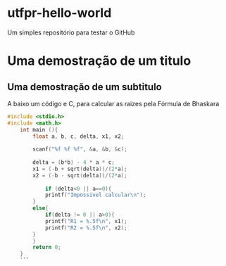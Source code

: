 # utfpr-hello-world
Um simples repositório para testar o GitHub
# Uma demostração de um titulo
## Uma demostração de um subtitulo

A baixo um código e C, para calcular as raizes pela Fórmula de Bhaskara 



```C
#include <stdio.h>
#include <math.h>
	int main (){
		float a, b, c, delta, x1, x2;
		
		scanf("%f %f %f", &a, &b, &c);
		
		delta = (b*b) - 4 * a * c;
		x1 = (-b + sqrt(delta))/(2*a);
		x2 = (-b - sqrt(delta))/(2*a);
		
			if (delta<0 || a==0){
			printf("Impossivel calcular\n");	
		}
		else{
			if(delta != 0 || a>0){
			printf("R1 = %.5f\n", x1);
			printf("R2 = %.5f\n", x2);
		}
		}		
		return 0;
	}
	```
